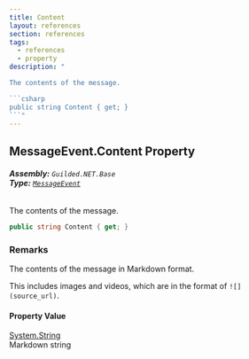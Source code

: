 ```yaml
---
title: Content
layout: references
section: references
tags:
  - references
  - property
description: "

The contents of the message.

```csharp
public string Content { get; }
```"
---
```


## MessageEvent.Content Property
###### **Assembly:** `Guilded.NET.Base`<br/>**Type:** [`MessageEvent`](MessageEvent 'Guilded.NET.Base.Events.MessageEvent')

The contents of the message.

```csharp
public string Content { get; }
```

### Remarks
  
The contents of the message in Markdown format.  
  
This includes images and videos, which are in the format of `![](source_url)`.

#### Property Value
[System.String](https://docs.microsoft.com/en-us/dotnet/api/System.String 'System.String')  
Markdown string